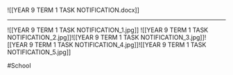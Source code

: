 ![[YEAR 9 TERM 1 TASK NOTIFICATION.docx]]

---
![[YEAR 9 TERM 1 TASK NOTIFICATION_1.jpg]]
![[YEAR 9 TERM 1 TASK NOTIFICATION_2.jpg]]![[YEAR 9 TERM 1 TASK NOTIFICATION_3.jpg]]![[YEAR 9 TERM 1 TASK NOTIFICATION_4.jpg]]![[YEAR 9 TERM 1 TASK NOTIFICATION_5.jpg]]

#School 